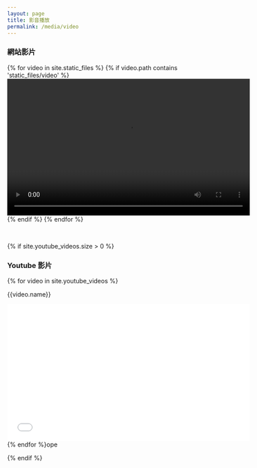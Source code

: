 ```yaml
---
layout: page
title: 影音播放
permalink: /media/video
---
```


<h3>網站影片</h3>
<p></p>

{% for video in site.static_files %}
{% if video.path contains 'static_files/video' %}
<video width="560" height="315" controls>
  <source src="{{video.path}}" type="video/mp4">
Your browser does not support the video tag.
</video>
{% endif %}
{% endfor %}

<br>

{% if site.youtube_videos.size > 0 %}

<h3>Youtube 影片</h3>

{% for video in site.youtube_videos %}
<div>
<p>{{video.name}}</p>
<iframe width="560" height="315" src="{{video.url}}" frameborder="0" allowfullscreen></iframe>
</div>
{% endfor %}ope

{% endif %}
